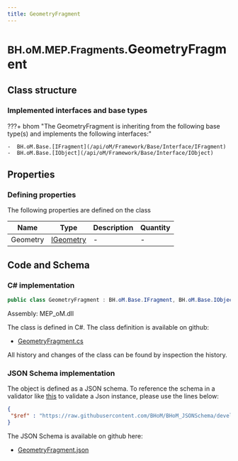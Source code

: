 ```yaml
---
title: GeometryFragment
---
```


# <small>BH.oM.MEP.Fragments.</small>**GeometryFragment**



## Class structure

### Implemented interfaces and base types

???+ bhom "The GeometryFragment is inheriting from the following base type(s) and implements the following interfaces:"

    -  BH.oM.Base.[IFragment](/api/oM/Framework/Base/Interface/IFragment)
    -  BH.oM.Base.[IObject](/api/oM/Framework/Base/Interface/IObject)


## Properties



### Defining properties

The following properties are defined on the class

| Name             | Type             | Description      | Quantity         |
|------------------|------------------|------------------|------------------|
| Geometry | [IGeometry](/api/oM/Dimensional/Geometry/Interface/IGeometry) | - | - |


## Code and Schema

### C# implementation

``` C# title="C#"
public class GeometryFragment : BH.oM.Base.IFragment, BH.oM.Base.IObject
```

Assembly: MEP_oM.dll

The class is defined in C#. The class definition is available on github:

- [GeometryFragment.cs](https://github.com/BHoM/BHoM/blob/develop/MEP_oM/Fragments\GeometryFragment.cs)

All history and changes of the class can be found by inspection the history.
### JSON Schema implementation

The object is defined as a JSON schema. To reference the schema in a validator like [this](https://www.jsonschemavalidator.net/) to validate a Json instance, please use the lines below:

``` json title="JSON Schema"
{
 "$ref" : "https://raw.githubusercontent.com/BHoM/BHoM_JSONSchema/develop/MEP_oM/Fragments/GeometryFragment.json"
}
```

The JSON Schema is available on github here:

- [GeometryFragment.json](https://github.com/BHoM/BHoM_JSONSchema/blob/develop/MEP_oM/Fragments/GeometryFragment.json)
